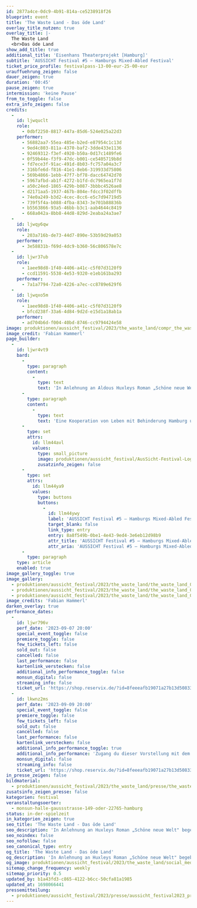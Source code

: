 ```yaml
---
id: 2877a4ce-0dc9-4b91-814a-ce5238918f26
blueprint: event
title: 'The Waste Land - Das öde Land'
overlay_title_nutzen: true
overlay_title: |-
  The Waste Land
  <br>Das öde Land
show_add_title: true
additional_title: 'Eisenhans Theaterprojekt [Hamburg]'
subtitle: 'AUSSICHT Festival #5 – Hamburgs Mixed-Abled Festival'
ticket_price_profile: festivalpass-13-00-eur-25-00-eur
urauffuehrung_zeigen: false
dauer_zeigen: true
duration: '00:45'
pause_zeigen: true
intermission: 'keine Pause'
from_to_toggle: false
extra_info_zeigen: false
credits:
  -
    id: ljwquclt
    role:
      - 0dbf2250-8817-447a-85d6-524e025a22d3
    performer:
      - 56882aa7-55ea-485e-b2ed-e87954c1c13d
      - 9ed4c803-811a-4370-baf2-3dde433e1136
      - 92469312-f3ef-4920-b50a-0d17c1489fe6
      - 0f59b44e-f3f9-47dc-b001-ce5405719b8d
      - fd7ece3f-91ac-491d-8b03-fc757a04a3c7
      - 316bfe6d-f816-41e1-8eb6-319933d75806
      - 569b4866-1ebb-47f7-bf78-dacc64742d70
      - 5967afbd-ab1f-4272-b1fd-dc7965ea1f7d
      - a50c24ed-1865-429b-b087-3bbbc4526ae8
      - d2171aa5-1937-467b-804e-fdcc3f02dffb
      - 74e0a249-b3d2-4cec-8cc6-e5c7d94719d5
      - 739f5f4a-b088-4fba-8343-3e701b88836b
      - b5563866-93a5-46bb-b3c1-aab4644c8419
      - 668a042a-8bb8-44d8-829d-2eaba24a3ae7
  -
    id: ljwqy6qw
    role:
      - 203a716b-de73-44d7-890e-53b59d29a053
    performer:
      - 3e58831b-f69d-4dc9-b360-56c806578e7c
  -
    id: ljwr37ub
    role:
      - 1aee98d8-1f40-4406-a41c-c5f07d3120f9
      - ccd11591-5538-4e53-9320-e1eb161ba293
    performer:
      - 7a1a7794-72a0-4226-a7ec-cc8789e629f6
  -
    id: ljwqxo5m
    role:
      - 1aee98d8-1f40-4406-a41c-c5f07d3120f9
      - bfcd238f-33a6-4d84-9d2d-e15d1a18ab1a
    performer:
      - ad704b6d-f004-40bd-8746-cc9794424e58
image: produktionen/aussicht_festival/2023/the_waste_land/compr_the_waste_land_03_c_fabian_hammerl.jpg
image_credit: 'Fabian Hammerl'
page_builder:
  -
    id: ljwr4vt9
    bard:
      -
        type: paragraph
        content:
          -
            type: text
            text: 'In Anlehnung an Aldous Huxleys Roman „Schöne neue Welt" und der Thalia-Inszenierung begeben wir uns in fragmentarischen Szenen auf eine poetisch-musikalische Reise und beschäftigen uns mit dem heutigen Menschen und seiner Zukunft. Dabei befassen wir uns mit dem Gedicht „The Waste Land", in dem T. S. Eliot die in Scherben liegende Welt und die Sinnlosigkeit der Existenz beschreibt. Hundert Jahre später klingt es wie die Beschreibung der heutigen Zeit, in der der Mensch die Richtung seines Suchens längst verloren hat und selbsterschaffenen Algorithmen folgt.'
      -
        type: paragraph
        content:
          -
            type: text
            text: 'Eine Kooperation von Leben mit Behinderung Hamburg und Thalia Treffpunkt.'
      -
        type: set
        attrs:
          id: llm44avl
          values:
            type: small_picture
            image: produktionen/aussicht_festival/AusSicht-Festival-Logo-Rechteck.jpg
            zusatzinfo_zeigen: false
      -
        type: set
        attrs:
          id: llm44ya9
          values:
            type: buttons
            buttons:
              -
                id: llm44ywy
                label: 'AUSSICHT Festival #5 – Hamburgs Mixed-Abled Festival'
                target_blank: false
                link_type: entry
                entry: 8a8f549b-0be1-4e43-9ed4-3e6eb12d98b9
                attr_title: 'AUSSICHT Festival #5 – Hamburgs Mixed-Abled Festival'
                attr_aria: 'AUSSICHT Festival #5 – Hamburgs Mixed-Abled Festival'
      -
        type: paragraph
    type: article
    enabled: true
image_gallery_toggle: true
image_gallery:
  - produktionen/aussicht_festival/2023/the_waste_land/the_waste_land_01_c_fabian_hammerl.jpg
  - produktionen/aussicht_festival/2023/the_waste_land/the_waste_land_02_c_fabian_hammerl.jpg
  - produktionen/aussicht_festival/2023/the_waste_land/the_waste_land_04_c_fabian_hammerl.jpg
image_credits: 'Fabian Hammerl'
darken_overlay: true
performance_dates:
  -
    id: ljwr796v
    perf_date: '2023-09-07 20:00'
    special_event_toggle: false
    premiere_toggle: false
    few_tickets_left: false
    sold_out: false
    cancelled: false
    last_performance: false
    kartenlink_verstecken: false
    additional_info_performance_toggle: false
    monsun_digital: false
    streaming_info: false
    ticket_url: 'https://shop.reservix.de/?id=8feeeafb19071a27b13d5083379d95183e9ab490f2f135faf80b2fecfc1ba00f2aba7ad8945f4a4292549eb86feddc1b&vID=7337&eventGrpID=444675'
  -
    id: lkwnz2ms
    perf_date: '2023-09-09 20:00'
    special_event_toggle: false
    premiere_toggle: false
    few_tickets_left: false
    sold_out: false
    cancelled: false
    last_performance: false
    kartenlink_verstecken: false
    additional_info_performance_toggle: true
    additional_info_performance: 'Zugang du dieser Vorstellung mit dem Festivalpass [AUSSICHT Festival 2023] oder einem Ticket der Theaternacht Hamburg 2023.'
    monsun_digital: false
    streaming_info: false
    ticket_url: 'https://shop.reservix.de/?id=8feeeafb19071a27b13d5083379d95183e9ab490f2f135faf80b2fecfc1ba00f2aba7ad8945f4a4292549eb86feddc1b&vID=7337&eventGrpID=444675'
in_presse_zeigen: false
bildmaterial:
  - produktionen/aussicht_festival/2023/the_waste_land/presse/the_waste_land_01_c_fabian_hammerl_monsun_aussicht_festival.zip
zusatsinfo_zeigen_presse: false
kategorien: festival
veranstaltungsoerter:
  - monsun-halle-gaussstrasse-149-oder-22765-hamburg
status: in-der-spielzeit
in_kategorien_zeigen: true
seo_title: 'The Waste Land - Das öde Land'
seo_description: 'In Anlehnung an Huxleys Roman „Schöne neue Welt" begeben wir uns in auf eine poetisch-musikalische Reise rund um den heutigen Menschen und seiner Zukunft.'
seo_noindex: false
seo_nofollow: false
seo_canonical_type: entry
og_title: 'The Waste Land - Das öde Land'
og_description: 'In Anlehnung an Huxleys Roman „Schöne neue Welt" begeben wir uns in auf eine poetisch-musikalische Reise rund um den heutigen Menschen und seiner Zukunft.'
og_image: produktionen/aussicht_festival/2023/the_waste_land/social_media_the_waste_land.jpg
sitemap_change_frequency: weekly
sitemap_priority: 0.5
updated_by: b1a43fd3-c865-4122-b6cc-50cfa81a1985
updated_at: 1698066441
pressemitteilung:
  - produktionen/aussicht_festival/2023/presse/aussicht_festival2023_pressemitteilung_monsun.theater.pdf
---
```

